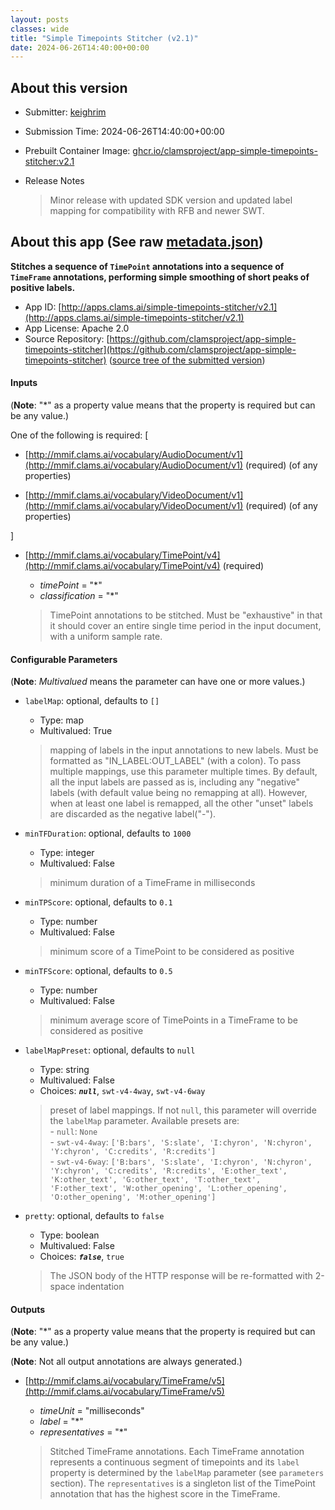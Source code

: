 ```yaml
---
layout: posts
classes: wide
title: "Simple Timepoints Stitcher (v2.1)"
date: 2024-06-26T14:40:00+00:00
---
```

## About this version

- Submitter: [keighrim](https://github.com/keighrim)
- Submission Time: 2024-06-26T14:40:00+00:00
- Prebuilt Container Image: [ghcr.io/clamsproject/app-simple-timepoints-stitcher:v2.1](https://github.com/clamsproject/app-simple-timepoints-stitcher/pkgs/container/app-simple-timepoints-stitcher/v2.1)
- Release Notes

    > Minor release with updated SDK version and updated label mapping for compatibility with RFB and newer SWT.

## About this app (See raw [metadata.json](metadata.json))

**Stitches a sequence of `TimePoint` annotations into a sequence of `TimeFrame` annotations, performing simple smoothing of short peaks of positive labels.**

- App ID: [http://apps.clams.ai/simple-timepoints-stitcher/v2.1](http://apps.clams.ai/simple-timepoints-stitcher/v2.1)
- App License: Apache 2.0
- Source Repository: [https://github.com/clamsproject/app-simple-timepoints-stitcher](https://github.com/clamsproject/app-simple-timepoints-stitcher) ([source tree of the submitted version](https://github.com/clamsproject/app-simple-timepoints-stitcher/tree/v2.1))


#### Inputs
(**Note**: "*" as a property value means that the property is required but can be any value.)

One of the following is required: [
- [http://mmif.clams.ai/vocabulary/AudioDocument/v1](http://mmif.clams.ai/vocabulary/AudioDocument/v1) (required)
(of any properties)

- [http://mmif.clams.ai/vocabulary/VideoDocument/v1](http://mmif.clams.ai/vocabulary/VideoDocument/v1) (required)
(of any properties)



]
- [http://mmif.clams.ai/vocabulary/TimePoint/v4](http://mmif.clams.ai/vocabulary/TimePoint/v4) (required)
    - _timePoint_ = "*"
    - _classification_ = "*"

    > TimePoint annotations to be stitched. Must be "exhaustive" in that it should cover an entire single time period in the input document, with a uniform sample rate.


#### Configurable Parameters
(**Note**: _Multivalued_ means the parameter can have one or more values.)

- `labelMap`: optional, defaults to `[]`

    - Type: map
    - Multivalued: True


    > mapping of labels in the input annotations to new labels. Must be formatted as "IN_LABEL:OUT_LABEL" (with a colon). To pass multiple mappings, use this parameter multiple times. By default, all the input labels are passed as is, including any "negative" labels (with default value being no remapping at all). However, when at least one label is remapped, all the other "unset" labels are discarded as the negative label("-").
- `minTFDuration`: optional, defaults to `1000`

    - Type: integer
    - Multivalued: False


    > minimum duration of a TimeFrame in milliseconds
- `minTPScore`: optional, defaults to `0.1`

    - Type: number
    - Multivalued: False


    > minimum score of a TimePoint to be considered as positive
- `minTFScore`: optional, defaults to `0.5`

    - Type: number
    - Multivalued: False


    > minimum average score of TimePoints in a TimeFrame to be considered as positive
- `labelMapPreset`: optional, defaults to `null`

    - Type: string
    - Multivalued: False
    - Choices: **_`null`_**, `swt-v4-4way`, `swt-v4-6way`


    > preset of label mappings. If not `null`, this parameter will override the `labelMap` parameter. Available presets are:<br/>- `null`: `None`<br/>- `swt-v4-4way`: `['B:bars', 'S:slate', 'I:chyron', 'N:chyron', 'Y:chyron', 'C:credits', 'R:credits']`<br/>- `swt-v4-6way`: `['B:bars', 'S:slate', 'I:chyron', 'N:chyron', 'Y:chyron', 'C:credits', 'R:credits', 'E:other_text', 'K:other_text', 'G:other_text', 'T:other_text', 'F:other_text', 'W:other_opening', 'L:other_opening', 'O:other_opening', 'M:other_opening']`
- `pretty`: optional, defaults to `false`

    - Type: boolean
    - Multivalued: False
    - Choices: **_`false`_**, `true`


    > The JSON body of the HTTP response will be re-formatted with 2-space indentation


#### Outputs
(**Note**: "*" as a property value means that the property is required but can be any value.)

(**Note**: Not all output annotations are always generated.)

- [http://mmif.clams.ai/vocabulary/TimeFrame/v5](http://mmif.clams.ai/vocabulary/TimeFrame/v5)
    - _timeUnit_ = "milliseconds"
    - _label_ = "*"
    - _representatives_ = "*"

    > Stitched TimeFrame annotations. Each TimeFrame annotation represents a continuous segment of timepoints and its `label` property is determined by the `labelMap` parameter (see `parameters` section). The `representatives` is a singleton list of the TimePoint annotation that has the highest score in the TimeFrame.
